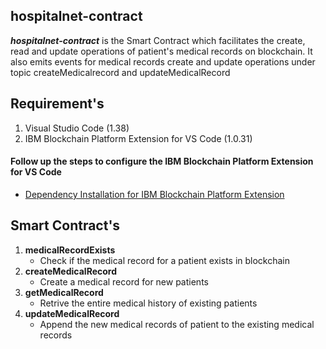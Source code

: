 ## hospitalnet-contract
***hospitalnet-contract*** is the Smart Contract which facilitates the create, read and update operations of patient's medical records on blockchain. It also emits events for medical records create and update operations under topic createMedicalrecord and updateMedicalRecord

## Requirement's
1. Visual Studio Code (1.38) 
2. IBM Blockchain Platform Extension for VS Code (1.0.31)

#### Follow up the steps to configure the IBM Blockchain Platform Extension for VS Code
- [Dependency Installation for IBM Blockchain Platform Extension](https://github.com/IBM-Blockchain/blockchain-vscode-extension/blob/master/README.md#dependency-installation)

## Smart Contract's 
1. **medicalRecordExists**
    - Check if the medical record for a patient exists in blockchain 
2. **createMedicalRecord**
    - Create a medical record for new patients 
3. **getMedicalRecord**
    - Retrive the entire medical history of existing patients 
4. **updateMedicalRecord**
    - Append the new medical records of patient to the existing medical records



